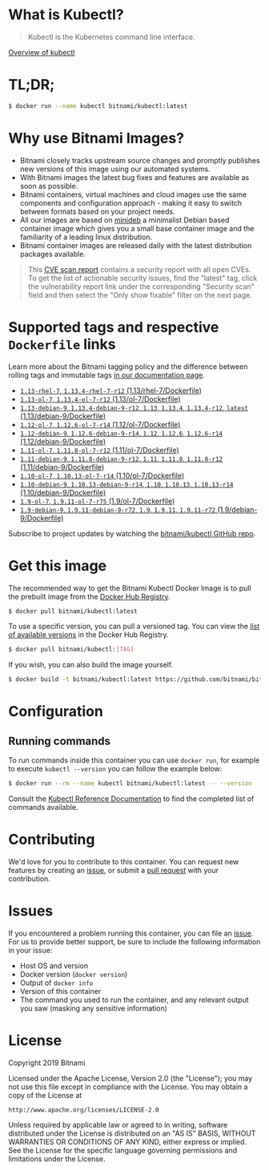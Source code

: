 
# What is Kubectl?

> Kubectl is the Kubernetes command line interface.

[Overview of kubectl](https://kubernetes.io/docs/reference/kubectl/overview/)

# TL;DR;

```bash
$ docker run --name kubectl bitnami/kubectl:latest
```

# Why use Bitnami Images?

* Bitnami closely tracks upstream source changes and promptly publishes new versions of this image using our automated systems.
* With Bitnami images the latest bug fixes and features are available as soon as possible.
* Bitnami containers, virtual machines and cloud images use the same components and configuration approach - making it easy to switch between formats based on your project needs.
* All our images are based on [minideb](https://github.com/bitnami/minideb) a minimalist Debian based container image which gives you a small base container image and the familiarity of a leading linux distribution.
* Bitnami container images are released daily with the latest distribution packages available.


> This [CVE scan report](https://quay.io/repository/bitnami/kubectl?tab=tags) contains a security report with all open CVEs. To get the list of actionable security issues, find the "latest" tag, click the vulnerability report link under the corresponding "Security scan" field and then select the "Only show fixable" filter on the next page.

# Supported tags and respective `Dockerfile` links

Learn more about the Bitnami tagging policy and the difference between rolling tags and immutable tags [in our documentation page](https://docs.bitnami.com/containers/how-to/understand-rolling-tags-containers/).


* [`1.13-rhel-7`, `1.13.4-rhel-7-r12` (1.13/rhel-7/Dockerfile)](https://github.com/bitnami/bitnami-docker-kubectl/blob/1.13.4-rhel-7-r12/1.13/rhel-7/Dockerfile)
* [`1.13-ol-7`, `1.13.4-ol-7-r12` (1.13/ol-7/Dockerfile)](https://github.com/bitnami/bitnami-docker-kubectl/blob/1.13.4-ol-7-r12/1.13/ol-7/Dockerfile)
* [`1.13-debian-9`, `1.13.4-debian-9-r12`, `1.13`, `1.13.4`, `1.13.4-r12`, `latest` (1.13/debian-9/Dockerfile)](https://github.com/bitnami/bitnami-docker-kubectl/blob/1.13.4-debian-9-r12/1.13/debian-9/Dockerfile)
* [`1.12-ol-7`, `1.12.6-ol-7-r14` (1.12/ol-7/Dockerfile)](https://github.com/bitnami/bitnami-docker-kubectl/blob/1.12.6-ol-7-r14/1.12/ol-7/Dockerfile)
* [`1.12-debian-9`, `1.12.6-debian-9-r14`, `1.12`, `1.12.6`, `1.12.6-r14` (1.12/debian-9/Dockerfile)](https://github.com/bitnami/bitnami-docker-kubectl/blob/1.12.6-debian-9-r14/1.12/debian-9/Dockerfile)
* [`1.11-ol-7`, `1.11.8-ol-7-r12` (1.11/ol-7/Dockerfile)](https://github.com/bitnami/bitnami-docker-kubectl/blob/1.11.8-ol-7-r12/1.11/ol-7/Dockerfile)
* [`1.11-debian-9`, `1.11.8-debian-9-r12`, `1.11`, `1.11.8`, `1.11.8-r12` (1.11/debian-9/Dockerfile)](https://github.com/bitnami/bitnami-docker-kubectl/blob/1.11.8-debian-9-r12/1.11/debian-9/Dockerfile)
* [`1.10-ol-7`, `1.10.13-ol-7-r14` (1.10/ol-7/Dockerfile)](https://github.com/bitnami/bitnami-docker-kubectl/blob/1.10.13-ol-7-r14/1.10/ol-7/Dockerfile)
* [`1.10-debian-9`, `1.10.13-debian-9-r14`, `1.10`, `1.10.13`, `1.10.13-r14` (1.10/debian-9/Dockerfile)](https://github.com/bitnami/bitnami-docker-kubectl/blob/1.10.13-debian-9-r14/1.10/debian-9/Dockerfile)
* [`1.9-ol-7`, `1.9.11-ol-7-r75` (1.9/ol-7/Dockerfile)](https://github.com/bitnami/bitnami-docker-kubectl/blob/1.9.11-ol-7-r75/1.9/ol-7/Dockerfile)
* [`1.9-debian-9`, `1.9.11-debian-9-r72`, `1.9`, `1.9.11`, `1.9.11-r72` (1.9/debian-9/Dockerfile)](https://github.com/bitnami/bitnami-docker-kubectl/blob/1.9.11-debian-9-r72/1.9/debian-9/Dockerfile)

Subscribe to project updates by watching the [bitnami/kubectl GitHub repo](https://github.com/bitnami/bitnami-docker-kubectl).

# Get this image

The recommended way to get the Bitnami Kubectl Docker Image is to pull the prebuilt image from the [Docker Hub Registry](https://hub.docker.com/r/bitnami/kubectl).

```bash
$ docker pull bitnami/kubectl:latest
```

To use a specific version, you can pull a versioned tag. You can view the [list of available versions](https://hub.docker.com/r/bitnami/kubectl/tags/) in the Docker Hub Registry.

```bash
$ docker pull bitnami/kubectl:[TAG]
```

If you wish, you can also build the image yourself.

```bash
$ docker build -t bitnami/kubectl:latest https://github.com/bitnami/bitnami-docker-kubectl.git
```

# Configuration

## Running commands

To run commands inside this container you can use `docker run`, for example to execute `kubectl --version` you can follow the example below:

```bash
$ docker run --rm --name kubectl bitnami/kubectl:latest -- --version
```

Consult the [Kubectl Reference Documentation](https://kubernetes.io/docs/reference/generated/kubectl/kubectl-commands) to find the completed list of commands available.

# Contributing

We'd love for you to contribute to this container. You can request new features by creating an [issue](https://github.com/bitnami/bitnami-docker-kubectl/issues), or submit a [pull request](https://github.com/bitnami/bitnami-docker-kubectl/pulls) with your contribution.

# Issues

If you encountered a problem running this container, you can file an [issue](https://github.com/bitnami/bitnami-docker-kubectl/issues). For us to provide better support, be sure to include the following information in your issue:

- Host OS and version
- Docker version (`docker version`)
- Output of `docker info`
- Version of this container
- The command you used to run the container, and any relevant output you saw (masking any sensitive information)

# License

Copyright 2019 Bitnami

Licensed under the Apache License, Version 2.0 (the "License");
you may not use this file except in compliance with the License.
You may obtain a copy of the License at

    http://www.apache.org/licenses/LICENSE-2.0

Unless required by applicable law or agreed to in writing, software
distributed under the License is distributed on an "AS IS" BASIS,
WITHOUT WARRANTIES OR CONDITIONS OF ANY KIND, either express or implied.
See the License for the specific language governing permissions and
limitations under the License.
